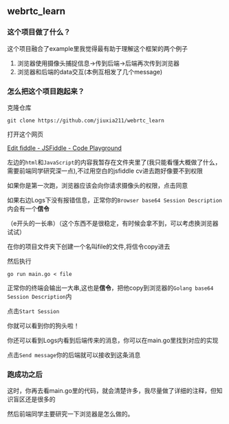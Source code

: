## webrtc_learn

### 这个项目做了什么？

这个项目融合了example里我觉得最有助于理解这个框架的两个例子

1. 浏览器使用摄像头捕捉信息->传到后端->后端再次传到浏览器
2. 浏览器和后端的data交互(本例互相发了几个message)

### 怎么把这个项目跑起来？

克隆仓库

```
git clone https://github.com/jiuxia211/webrtc_learn
```

打开这个网页

[Edit fiddle - JSFiddle - Code Playground](https://jsfiddle.net/nsm8ovjt/)

左边的`html`和`JavaScript`的内容我暂存在文件夹里了(我只能看懂大概做了什么，需要前端同学研究深一点),不过用空白的jsfiddle cv进去跑好像要不到权限

如果你是第一次跑，浏览器应该会向你请求摄像头的权限，点击同意

如果右边Logs下没有报错信息，正常你的`Browser base64 Session Description`内会有一个**信令**

（e开头的一长串）（这个东西不是很稳定，有时候会拿不到，可以考虑换浏览器试试）

在你的项目文件夹下创建一个名叫file的文件,将信令copy进去

然后执行

```
go run main.go < file
```

正常你的终端会输出一大串,这也是**信令**，把他copy到浏览器的`Golang base64 Session Description`内

点击`Start Session`

你就可以看到你的狗头啦！

你还可以看到Logs内看到后端传来的消息，你可以在main.go里找到对应的实现

点击`Send message`你的后端就可以接收到这条消息

### 跑成功之后

这时，你再去看main.go里的代码，就会清楚许多，我尽量做了详细的注释，但知识盲区还是很多的

然后前端同学主要研究一下浏览器是怎么做的。

